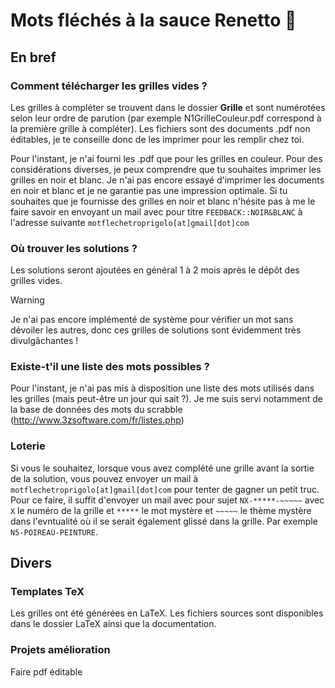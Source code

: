 # Mots fléchés à la sauce Renetto 🐲

## En bref

### Comment télécharger les grilles vides ?
Les grilles à compléter se trouvent dans le dossier **Grille** et sont numérotées selon leur ordre de parution (par exemple N1GrilleCouleur.pdf correspond à la première grille à compléter). Les fichiers sont des documents .pdf non éditables, je te conseille donc de les imprimer pour les remplir chez toi. 

Pour l'instant, je n'ai fourni les .pdf que pour les grilles en couleur. Pour des considérations diverses, je peux comprendre que tu souhaites imprimer les grilles en noir et blanc. Je n'ai pas encore essayé d'imprimer les documents en noir et blanc et je ne garantie pas une impression optimale. Si tu souhaites que je fournisse des grilles en noir et blanc n'hésite pas à me le faire savoir en envoyant un mail avec pour titre `FEEDBACK::NOIR&BLANC` à l'adresse suivante `motflechetroprigolo[at]gmail[dot]com`

### Où trouver les solutions ?
Les solutions seront ajoutées en général 1 à 2 mois après le dépôt des grilles vides. 
>[!WARNING]
>Je n'ai pas encore implémenté de système pour vérifier un mot sans dévoiler les autres, donc ces grilles de solutions sont évidemment très divulgâchantes !

### Existe-t'il une liste des mots possibles ?
Pour l'instant, je n'ai pas mis à disposition une liste des mots utilisés dans les grilles (mais peut-être un jour qui sait ?). Je me suis servi notamment de la base de données des mots du scrabble (http://www.3zsoftware.com/fr/listes.php) 

### Loterie 
Si vous le souhaitez, lorsque vous avez complété une grille avant la sortie de la solution, vous pouvez envoyer un mail à `motflechetroprigolo[at]gmail[dot]com` pour tenter de gagner un petit truc. Pour ce faire, il suffit d'envoyer un mail avec pour sujet `NX-*****-~~~~~` avec `X` le numéro de la grille et `*****` le mot mystère et `~~~~~` le thème mystère dans l'evntualité où il se serait également glissé dans la grille. Par exemple `N5-POIREAU-PEINTURE`.

## Divers

### Templates TeX
Les grilles ont été générées en LaTeX. Les fichiers sources sont disponibles dans le dossier LaTeX ainsi que la documentation. 

### Projets amélioration
Faire pdf éditable
